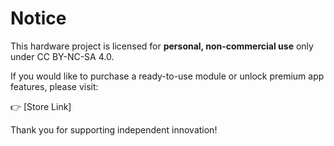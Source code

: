 # Notice

This hardware project is licensed for **personal, non-commercial use** only under CC BY-NC-SA 4.0.

If you would like to purchase a ready-to-use module or unlock premium app features, please visit:

👉 [Store Link]

Thank you for supporting independent innovation!

